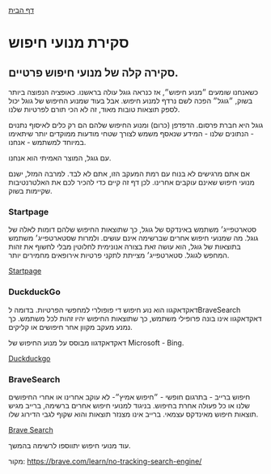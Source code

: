 [דף הבית](index.md)

# סקירת מנועי חיפוש

## סקירה קלה של מנועי חיפוש פרטיים.
כשאנחנו שומעים ״מנוע חיפוש״, אז כנראה גוגל עולה בראשנו. כאופציה הנפוצה ביותר בשוק, ״גוגל״ הפכה לשם נרדף למנוע חיפוש. אבל בעוד שמנוע החיפוש של גוגל יכול לספק תוצאות טובות מאוד, זה לא הכי תורם לפרטיות שלנו.

גוגל היא חברת פרסום. הדפדפן (כרום) ומנוע החיפוש שלהם הם רק כלים לאיסוף נתנוים - הנתונים שלנו - המידע שנאסף משמש לצורך שטחי מודעות ממוקדים יותר שיתאימו במיוחד למשתמש - אנחנו. 

עם גוגל, המוצר האמיתי הוא אנחנו.

אם אתם מרגישים לא בנוח עם רמת המעקב הזו, אתם לא לבד. למרבה המזל, ישנם מנועי חיפוש שאינם עוקבים אחרינו. לכן דף זה קיים כדי להכיר לכם את האלטרנטיבות שקיימות בשוק.

### Startpage
סטארטפייג׳ משתמש באינדקס של גוגל, כך שתוצאות החיפוש שלהם דומות לאלה של גוגל. מה שמנועי חיפוש אחרים שברשימה אינם עושים. ולמרות שסטארטפייג׳ משתמש בתוצאות של גוגל, הוא עושה זאת בצורה אנונימית לחלוטין מבלי לחשוף את זהות המחפש לגוגל. סטארטפייג׳ מצייתת לתקני פרטיות אירופאים מחמירים יותר.

<a href="startpage.com" target="_blank">Startpage</a>

### DuckduckGo
דאקדאקגוו הוא נוע חיפוש די פופולרי למחפשי הפרטיות. בדומה לBraveSearch דאקדאקגוו אינו בונה פרופילי משתמש, כך שתוצאות החיפוש יהיו זהות לכל משתמש. כך נמנע מעקב מקוון אחר חיפושים או קליקים.

דאקדאקדגוו מבוסס על מנוע החיפוש של Microsoft - Bing.

<a href="duckduckgo.com" target="_blank">Duckduckgo</a>

### BraveSearch
חיפוש ברייב - בתרגום חופשי - ״חיפוש אמיץ״- לא עוקב אחרינו או אחרי החיפושים שלנו או כל פעולה אחרת בחיפוש. בניגוד למנועי חיפוש אחרים ברשימה, ברייב מגיש תוצאות חיפוש מאינדקס עצמאי.  ברייב אינו מצנזר תוצאות והוא שקוף לגבי הדירוג שלו. 

<a href="search.brave.com" target="_blank">Brave Search</a>


עוד מנועי חיפוש יתווספו לרשימה בהמשך.

מקור: https://brave.com/learn/no-tracking-search-engine/

